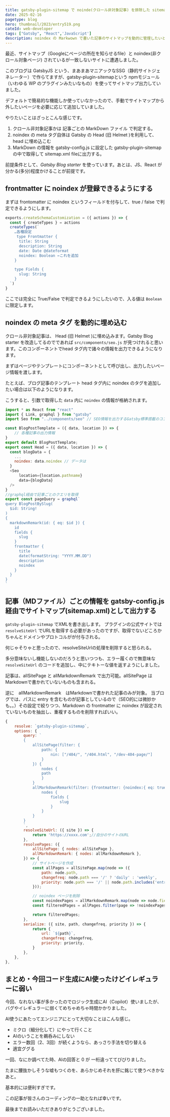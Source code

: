 ```yaml
---
title: gatsby-plugin-sitemap で noinde(クロール非対象記事) を排除した sitemap.xml を出力
date: 2025-02-16
pagetype: blog
hero: thumbnail/2023/entry519.png
cateId: web-developer
tags: ["Gatsby", "React",'JavaScript']
description: noindex の Markwown で書いた記事のサイトマップを動的に管理したいと思いロジックを考えました。sitemap.xml 出力自体は gatsby-plugin-sitemap で出力、フィルタリングは GraphQL で行います。この度のチップスはぶっちゃけ多少力技ですが、公式通りにやるとコケたので参考にしていただければ幸いです。
---
```

最近、サイトマップ（Googleにページの所在を知らせるfile）と noindex(非クロール対象ページ) されているが一致しないサイトに遭遇しました。

このブログは GatsbyJS という、まあまあマニアックなSSG（静的サイトジェネレーター）で作らてますが、gatsby-plugin-sitemapという npmモジュール（いわゆる WP のプラグインみたいなもの）を使ってサイトマップ出力していました。

デフォルトで簡易的な機能しか使っていなかったので、手動でサイトマップから外したいページを必要に応じて追加していました。

やりたいことはざっとこんな感じです。
1. クロール非対象記事かは 記事ごとの MarkDown ファイル で判定する。
2. noindex の meta タグ自体は Gatsby の  Head (旧 Helmet )を利用して、head に埋め込こむ
3. MarkDown の情報を gatsby-config.js に設定した gatsby-plugin-sitemap の中で取得して sitemap.xml fileに出力する。

<msg txt="gatsby-plugin-sitemapの公式サイト通りにやってうまくいかなかったです。最近忙しくて当たりどころがなく、夜な夜なコード書いて発散しています。多少力技ですが、参考に指定ただければ幸いです。"></msg>

前提条件として、*Gatsby Blog starter* を使っています。あとは、JS、React が分かる(多分)程度かけることが前提です。

## frontmatter に noindex が登録できるようにする
まずは frontomatter に noindex というフィールドを付与して、true / false で判定できるようにします。

```js:title=gatsby-node.js
exports.createSchemaCustomization = ({ actions }) => {
  const { createTypes } = actions
  createTypes(`
    …各種設定
     type Frontmatter {
      title: String
      description: String
      date: Date @dateformat
      noindex: Boolean ←これを追加
    }

    type Fields {
      slug: String
    }
  `)
}
```
ここでは完全に True/False で判定できるようにしたいので、入る値は `Boolean` に限定します。


## noindex の meta タグ を動的に埋め込む
クロール非対象記事は、 Head (旧 Helmet )に埋め込みます。Gatsby Blog starter を改造してるのでであれば `src/components/seo.js` が見つけれると思います。このコンポーネントでhead タグ内で諸々の情報を出力できるようになります。

まずはページやテンプレートにコンポーネントとして呼び出し、出力したいページ情報を渡します。

たとえば、ブログ記事のテンプレート head タグ内に noindex のタグを追加したい場合は以下のようになります。

こうすると、引数で取得した `data` 内に `noindex` の情報が格納されます。

```js:title=blog-post.js
import * as React from "react"
import { Link, graphql } from "gatsby"
import Seo from "../components/seo" // SEO情報を出力するGatsby標準搭載のコンポーネント

const BlogPostTemplate = ({ data, location }) => {
    // 各種記事の出力情報
}
export default BlogPostTemplate;
export const Head = ({ data, location }) => {
  const blogData = {
    ...
    noindex: data.noindex // データは
  }
  <Seo
      location={location.pathname}
      data={blogData}
  />
}
//graphql経由で記事ごとのクエリを取得
export const pageQuery = graphql`
query BlogPostBySlug(
  $id: String!
)
{
  markdownRemark(id: { eq: $id }) {
    id
    fields {
      slug
    }
    frontmatter {
      title
      date(formatString: "YYYY.MM.DD")
      description
      noindex
    }
  }
}
`
```

## 記事（MDファイル）ごとの情報を gatsby-config.js 経由でサイトマップ(sitemap.xml)として出力する
`gatsby-plugin-sitemap` でXMLを書き出します。
プラグインの公式サイトでは `resolveSiteUrl` でURLを取得する必要があったのですが、取得でないどころかちゃんとドメインやプロトコルがが付与される。

何じゃそりゃと思ったので、resolveSiteUrlの処理を削除すると怒られる。

多分意味ないし機能しないのだろうと思いつつも、エラー履くので無意味な `resolveSiteUrl` のコードを追加し、中にテキトーな値を返すようにしました。

記事は、allSitePage と allMarkdownRemark で出力可能。allSitePage はMarkdownで書かれていないものも含まれる。

逆に　allMarkdownRemark　はMarkdownで書かれた記事のみが対象。
当ブログでは、パスに entry を含むものが記事としているので（SEO的には微妙かも。。）その設定で絞りつつ、Markdown の frontmatter に noindex が設定されていないものを抽出し、重複するものを削除すればいい。


<msg txt="コピペで解決しないと思うんで、皆さんの環境に応じてください。"></msg>
```js:title=tatsby-configt.js
{
    resolve: `gatsby-plugin-sitemap`,
    options: {
        query: `
        {
            allSitePage(filter: {
                path: {
                    nin: ["/404/", "/404.html", "/dev-404-page/"]
                }
            }) {
                nodes {
                path
                }
            }
            allMarkdownRemark(filter: {frontmatter: {noindex:{ eq: true }}}) {
                nodes {
                    fields {
                        slug
                    }
                }
            }
        }
        `,
        resolveSiteUrl: ({ site }) => {
            return 'https://xxxx.com';//自分のサイトのURL
        },
        resolvePages: ({
            allSitePage: { nodes: allSitePage },
            allMarkdownRemark: { nodes: allMarkdownRemark },
        }) => {
            // サイトページを作成
            const allPages = allSitePage.map(node => ({
                path: node.path,
                changefreq: node.path === '/' ? 'daily' : 'weekly',
                priority: node.path === '/' || node.path.includes('entry') ? 0.7 : 0.3,
            }));

            // noindex ページを削除
            const noindexPages = allMarkdownRemark.map(node => node.fields.slug);
            const filteredPages = allPages.filter(page => !noindexPages.some(slug => page.path.includes(slug)));

            return filteredPages;
        },
        serialize: ({ site, path, changefreq, priority }) => {
            return {
                url: `${path}`,
                changefreq: changefreq,
                priority: priority,
            }
        },
    },
},
```

## まとめ・今回コード生成にAI使ったけどイレギュラーに弱い
今回、なれない事が多かったのでロジック生成にAI（Copilot）使いましたが、バグやイレギュラーに弱くてめちゃめちゃ時間かかりました。

<msg txt="もう、夜中3時やで笑"></msg>

AI使うにあたってエンジニアにとって大切なことはこんな感じ。
* ミクロ（細分化して）にやって行くこと
* AIのいうことを鵜呑みにしない
* エラー数回（2、3回）が続くようなら、あっさり手法を切り替える
* 適宜ググる

一回、なにか調べてた時、AIの回答と 0 が 一桁違っててびびりました。

たまに腰抜かしそうな嘘もつくのを、あらかじめそれを肝に銘じて使うべきかなあと。

基本的には便利すぎです。

この記事が皆さんのコーディングの一助となれば幸いです。


<msg txt="基本的には大多数に読まれるより、たった一人でもいいのでめっちゃ熟読してほしいので。。。"></msg>

最後までお読みいただきありがとうございました。
